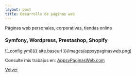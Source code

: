 ```yaml
---
layout: post
title: Desarrollo de páginas web
---
```


Páginas web personales, corporativas, tiendas online

### Symfony, Wordpress, Prestashop, Shopify 

![_config.yml]({{ site.baseurl }}/images/appsypaginasweb.png)


Consulte mis trabajos en: [AppsyPáginasWeb.com](https://www.appsypaginasweb.com/paginas-web/)

[Volver](https://lucian2003.github.io/)
